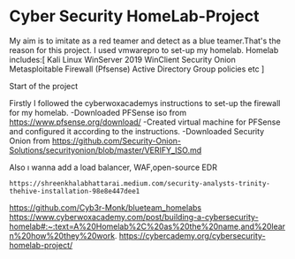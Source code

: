 # Cyber Security HomeLab-Project
My aim is to imitate as a red teamer and detect as a blue teamer.That's the reason for this project.
I used vmwarepro to set-up my homelab.
Homelab includes:[
   Kali Linux
   WinServer 2019
   WinClient
   Security Onion
   Metasploitable
   Firewall (Pfsense)
   Active Directory
   Group policies etc
]

Start of the project

Firstly I followed the cyberwoxacademys instructions to set-up the firewall for my homelab.
-Downloaded PFSense iso from https://www.pfsense.org/download/
-Created virtual machine for PFSense and configured it according to the instructions.
-Downloaded Security Onion from https://github.com/Security-Onion-Solutions/securityonion/blob/master/VERIFY_ISO.md


Also ı wanna add a load balancer, WAF,open-source EDR

	https://shreenkhalabhattarai.medium.com/security-analysts-trinity-thehive-installation-98e8e447dee1
  https://github.com/Cyb3r-Monk/blueteam_homelabs
  https://www.cyberwoxacademy.com/post/building-a-cybersecurity-homelab#:~:text=A%20Homelab%2C%20as%20the%20name,and%20learn%20how%20they%20work.
  https://cybercademy.org/cybersecurity-homelab-project/
